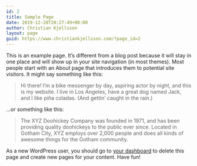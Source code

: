 ```yaml
---
id: 2
title: Sample Page
date: 2019-12-28T20:27:49+00:00
author: Christian Kjellsson
layout: page
guid: https://www.christiankjellsson.com/?page_id=2
---
```

This is an example page. It&#8217;s different from a blog post because it will stay in one place and will show up in your site navigation (in most themes). Most people start with an About page that introduces them to potential site visitors. It might say something like this:

<blockquote class="wp-block-quote">
  <p>
    Hi there! I&#8217;m a bike messenger by day, aspiring actor by night, and this is my website. I live in Los Angeles, have a great dog named Jack, and I like pi&#241;a coladas. (And gettin&#8217; caught in the rain.)
  </p>
</blockquote>

&#8230;or something like this:

<blockquote class="wp-block-quote">
  <p>
    The XYZ Doohickey Company was founded in 1971, and has been providing quality doohickeys to the public ever since. Located in Gotham City, XYZ employs over 2,000 people and does all kinds of awesome things for the Gotham community.
  </p>
</blockquote>

As a new WordPress user, you should go to [your dashboard](https://www.christiankjellsson.com/wp-admin/) to delete this page and create new pages for your content. Have fun!